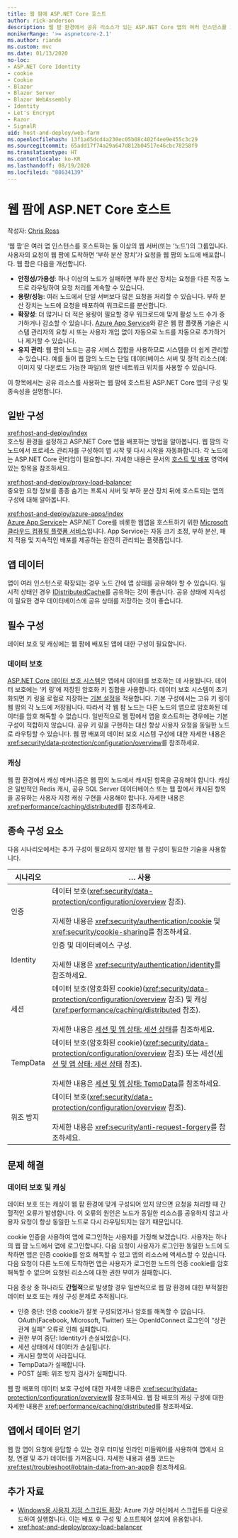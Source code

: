 ```yaml
---
title: 웹 팜에 ASP.NET Core 호스트
author: rick-anderson
description: 웹 팜 환경에서 공유 리소스가 있는 ASP.NET Core 앱의 여러 인스턴스를 호스트하는 방법을 알아봅니다.
monikerRange: '>= aspnetcore-2.1'
ms.author: riande
ms.custom: mvc
ms.date: 01/13/2020
no-loc:
- ASP.NET Core Identity
- cookie
- Cookie
- Blazor
- Blazor Server
- Blazor WebAssembly
- Identity
- Let's Encrypt
- Razor
- SignalR
uid: host-and-deploy/web-farm
ms.openlocfilehash: 13f1ad5dcd4a230ec05b08c402f4ee9e455c3c29
ms.sourcegitcommit: 65add17f74a29a647d812b04517e46cbc78258f9
ms.translationtype: HT
ms.contentlocale: ko-KR
ms.lasthandoff: 08/19/2020
ms.locfileid: "88634139"
---
```

# <a name="host-aspnet-core-in-a-web-farm"></a>웹 팜에 ASP.NET Core 호스트

작성자: [Chris Ross](https://github.com/Tratcher)

‘웹 팜’은 여러 앱 인스턴스를 호스트하는 둘 이상의 웹 서버(또는 ‘노드’)의 그룹입니다.  사용자의 요청이 웹 팜에 도착하면 ‘부하 분산 장치’가 요청을 웹 팜의 노드에 배포합니다. 웹 팜은 다음을 개선합니다.

* **안정성/가용성**: 하나 이상의 노드가 실패하면 부하 분산 장치는 요청을 다른 작동 노드로 라우팅하여 요청 처리를 계속할 수 있습니다.
* **용량/성능**: 여러 노드에서 단일 서버보다 많은 요청을 처리할 수 있습니다. 부하 분산 장치는 노드에 요청을 배포하여 워크로드를 분산합니다.
* **확장성**: 더 많거나 더 적은 용량이 필요할 경우 워크로드에 맞게 활성 노드 수가 증가하거나 감소할 수 있습니다. [Azure App Service](https://azure.microsoft.com/services/app-service/)와 같은 웹 팜 플랫폼 기술은 시스템 관리자의 요청 시 또는 사용자 개입 없이 자동으로 노드를 자동으로 추가하거나 제거할 수 있습니다.
* **유지 관리**: 웹 팜의 노드는 공유 서비스 집합을 사용하므로 시스템을 더 쉽게 관리할 수 있습니다. 예를 들어 웹 팜의 노드는 단일 데이터베이스 서버 및 정적 리소스(예: 이미지 및 다운로드 가능한 파일)의 일반 네트워크 위치를 사용할 수 있습니다.

이 항목에서는 공유 리소스를 사용하는 웹 팜에 호스트된 ASP.NET Core 앱의 구성 및 종속성을 설명합니다.

## <a name="general-configuration"></a>일반 구성

<xref:host-and-deploy/index>  
호스팅 환경을 설정하고 ASP.NET Core 앱을 배포하는 방법을 알아봅니다. 웹 팜의 각 노드에서 프로세스 관리자를 구성하여 앱 시작 및 다시 시작을 자동화합니다. 각 노드에는 ASP.NET Core 런타임이 필요합니다. 자세한 내용은 문서의 [호스트 및 배포](xref:host-and-deploy/index) 영역에 있는 항목을 참조하세요.

<xref:host-and-deploy/proxy-load-balancer>  
중요한 요청 정보를 종종 숨기는 프록시 서버 및 부하 분산 장치 뒤에 호스트되는 앱의 구성에 대해 알아봅니다.

<xref:host-and-deploy/azure-apps/index>  
[Azure App Service](https://azure.microsoft.com/services/app-service/)는 ASP.NET Core를 비롯한 웹앱을 호스트하기 위한 [Microsoft 클라우드 컴퓨팅 플랫폼 서비스](https://azure.microsoft.com/)입니다. App Service는 자동 크기 조정, 부하 분산, 패치 적용 및 지속적인 배포를 제공하는 완전히 관리되는 플랫폼입니다.

## <a name="app-data"></a>앱 데이터

앱이 여러 인스턴스로 확장되는 경우 노드 간에 앱 상태를 공유해야 할 수 있습니다. 일시적 상태인 경우 [IDistributedCache](/dotnet/api/microsoft.extensions.caching.distributed.idistributedcache)를 공유하는 것이 좋습니다. 공유 상태에 지속성이 필요한 경우 데이터베이스에 공유 상태를 저장하는 것이 좋습니다.

## <a name="required-configuration"></a>필수 구성

데이터 보호 및 캐싱에는 웹 팜에 배포된 앱에 대한 구성이 필요합니다.

### <a name="data-protection"></a>데이터 보호

[ASP.NET Core 데이터 보호 시스템](xref:security/data-protection/introduction)은 앱에서 데이터를 보호하는 데 사용됩니다. 데이터 보호에는 ‘키 링’에 저장된 암호화 키 집합을 사용합니다. 데이터 보호 시스템이 초기화되면 키 링을 로컬로 저장하는 [기본 설정](xref:security/data-protection/configuration/default-settings)을 적용합니다. 기본 구성에서는 고유 키 링이 웹 팜의 각 노드에 저장됩니다. 따라서 각 웹 팜 노드는 다른 노드의 앱으로 암호화된 데이터를 암호 해독할 수 없습니다. 일반적으로 웹 팜에서 앱을 호스트하는 경우에는 기본 구성이 적합하지 않습니다. 공유 키 링을 구현하는 대신 항상 사용자 요청을 동일한 노드로 라우팅할 수 있습니다. 웹 팜 배포의 데이터 보호 시스템 구성에 대한 자세한 내용은 <xref:security/data-protection/configuration/overview>를 참조하세요.

### <a name="caching"></a>캐싱

웹 팜 환경에서 캐싱 메커니즘은 웹 팜의 노드에서 캐시된 항목을 공유해야 합니다. 캐싱은 일반적인 Redis 캐시, 공유 SQL Server 데이터베이스 또는 웹 팜에서 캐시된 항목을 공유하는 사용자 지정 캐싱 구현을 사용해야 합니다. 자세한 내용은 <xref:performance/caching/distributed>를 참조하세요.

## <a name="dependent-components"></a>종속 구성 요소

다음 시나리오에서는 추가 구성이 필요하지 않지만 웹 팜 구성이 필요한 기술을 사용합니다.

| 시나리오 | &hellip; 사용 |
| -------- | ------------------- |
| 인증 | 데이터 보호(<xref:security/data-protection/configuration/overview> 참조).<br><br>자세한 내용은 <xref:security/authentication/cookie> 및 <xref:security/cookie-sharing>를 참조하세요. |
| Identity | 인증 및 데이터베이스 구성.<br><br>자세한 내용은 <xref:security/authentication/identity>를 참조하세요. |
| 세션 | 데이터 보호(암호화된 cookie)(<xref:security/data-protection/configuration/overview> 참조) 및 캐싱(<xref:performance/caching/distributed> 참조).<br><br>자세한 내용은 [세션 및 앱 상태: 세션 상태](xref:fundamentals/app-state#session-state)를 참조하세요. |
| TempData | 데이터 보호(암호화된 cookie)(<xref:security/data-protection/configuration/overview> 참조) 또는 세션([세션 및 앱 상태: 세션 상태](xref:fundamentals/app-state#session-state) 참조).<br><br>자세한 내용은 [세션 및 앱 상태: TempData](xref:fundamentals/app-state#tempdata)를 참조하세요. |
| 위조 방지 | 데이터 보호(<xref:security/data-protection/configuration/overview> 참조).<br><br>자세한 내용은 <xref:security/anti-request-forgery>를 참조하세요. |

## <a name="troubleshoot"></a>문제 해결

### <a name="data-protection-and-caching"></a>데이터 보호 및 캐싱

데이터 보호 또는 캐싱이 웹 팜 환경에 맞게 구성되어 있지 않으면 요청을 처리할 때 간헐적인 오류가 발생합니다. 이 오류의 원인은 노드가 동일한 리소스를 공유하지 않고 사용자 요청이 항상 동일한 노드로 다시 라우팅되지는 않기 때문입니다.

cookie 인증을 사용하여 앱에 로그인하는 사용자를 가정해 보겠습니다. 사용자는 하나의 웹 팜 노드에서 앱에 로그인합니다. 다음 요청이 사용자가 로그인한 동일한 노드에 도착하면 앱은 인증 cookie를 암호 해독할 수 있고 앱의 리소스에 액세스할 수 있습니다. 다음 요청이 다른 노드에 도착하면 앱은 사용자가 로그인한 노드의 인증 cookie를 암호 해독할 수 없으며 요청된 리소스에 대한 권한 부여가 실패합니다.

다음 증상 중 하나라도 **간헐적**으로 발생할 경우 일반적으로 웹 팜 환경에 대한 부적절한 데이터 보호 또는 캐싱 구성 문제로 추적됩니다.

* 인증 중단: 인증 cookie가 잘못 구성되었거나 암호를 해독할 수 없습니다. OAuth(Facebook, Microsoft, Twitter) 또는 OpenIdConnect 로그인이 “상관 관계 실패” 오류로 인해 실패합니다.
* 권한 부여 중단: Identity가 손실되었습니다.
* 세션 상태에서 데이터가 손실됩니다.
* 캐시된 항목이 사라집니다.
* TempData가 실패합니다.
* POST 실패: 위조 방지 검사가 실패합니다.

웹 팜 배포의 데이터 보호 구성에 대한 자세한 내용은 <xref:security/data-protection/configuration/overview>를 참조하세요. 웹 팜 배포의 캐싱 구성에 대한 자세한 내용은 <xref:performance/caching/distributed>를 참조하세요.

## <a name="obtain-data-from-apps"></a>앱에서 데이터 얻기

웹 팜 앱이 요청에 응답할 수 있는 경우 터미널 인라인 미들웨어를 사용하여 앱에서 요청, 연결 및 추가 데이터를 가져옵니다. 자세한 내용과 샘플 코드는 <xref:test/troubleshoot#obtain-data-from-an-app>을 참조하세요.

## <a name="additional-resources"></a>추가 자료

* [Windows용 사용자 지정 스크립트 확장](/azure/virtual-machines/extensions/custom-script-windows): Azure 가상 머신에서 스크립트를 다운로드하여 실행합니다. 이는 배포 후 구성 및 소프트웨어 설치에 유용합니다.
* <xref:host-and-deploy/proxy-load-balancer>
 